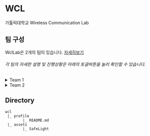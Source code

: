 # WCL
가톨릭대학교 Wireless Communication Lab


## 팀 구성
WclLab은 2개의 팀이 있습니다. [자세히보기](https://github.com/orgs/WclLab/teams)
###### *각 팀의 자세한 설명 및 진행상황은 아래의 토글버튼을 눌러 확인할 수 있습니다.*


<details><summary>Team 1</summary>

# Team 1 : SafeLight
## About
시각장애인 용 안전 소프트웨어 압버튼을 개발합니다.

## Members

|name|role|github|email|
|----|------|-----|-----|
|**차승연**|`팀장`  `BSP Developer`|[tmddusCha](https://github.com/tmddusCha)|<ckatd9146@naver.com>|
|**천다은**|`BSP Developer`|[cde-1234](https://github.com/cde-1234)|<daeun0630@naver.com>|
|**한영찬**|`Application Developer`|[hanmango-o](https://github.com/hanmango-o)|<hantalk98@gmail.com>|
## Links
### [SafeLight Repository](https://github.com/WclLab/SafeLight)
### [UI/UX Figma](https://www.figma.com/file/6sNevVocO9DDmrjzkIFQTW/SafeLight?node-id=0%3A1)

#### 

---

</details>

<details><summary>Team 2</summary>

# Team 2
## About


## Members

|name|role|github|
|----|------|-----|
|**임유향**|`BSP Developer`|[Youhyang](https://github.com/Youhyang)|
|**박서영**|`BSP Developer`|[lisa020519](https://github.com/lisa020519)|
## Links


</details>

## Directory
```
wcl
 |_ profile
        |_ README.md
 |_ assets
        |_ SafeLight
```
